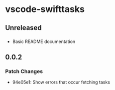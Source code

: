 # vscode-swifttasks

## Unreleased

###

- Basic README documentation

## 0.0.2

### Patch Changes

- 94e05e1: Show errors that occur fetching tasks

